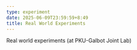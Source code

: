 ```yaml
---
type: experiment
date: 2025-06-09T23:59:59+8:49
title: Real World Experiments
---
```

Real world experiments (at PKU-Galbot Joint Lab)